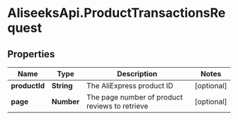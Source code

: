 # AliseeksApi.ProductTransactionsRequest

## Properties
Name | Type | Description | Notes
------------ | ------------- | ------------- | -------------
**productId** | **String** | The AliExpress product ID  | [optional] 
**page** | **Number** | The page number of product reviews to retrieve  | [optional] 


